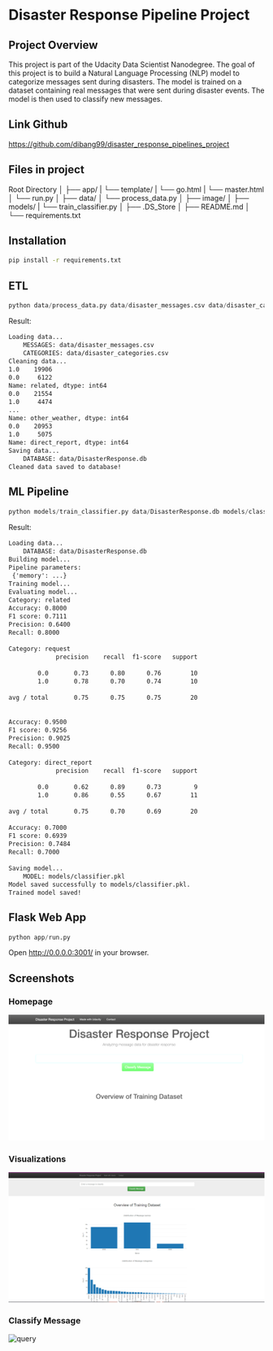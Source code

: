 # Disaster Response Pipeline Project

## Project Overview
This project is part of the Udacity Data Scientist Nanodegree. The goal of this project is to build a Natural Language Processing (NLP) model to categorize messages sent during disasters. The model is trained on a dataset containing real messages that were sent during disaster events. The model is then used to classify new messages.

## Link Github
https://github.com/dibang99/disaster_response_pipelines_project

## Files in project
Root Directory
│
├── app/
|   └── template/
|       └── go.html
|       └── master.html
│   └── run.py
│
├── data/
│   └── process_data.py
│
├── image/
│
├── models/
|   └── train_classifier.py
│
├── .DS_Store
│
├── README.md
│
└── requirements.txt

## Installation
```bash
pip install -r requirements.txt
```

## ETL
```python
python data/process_data.py data/disaster_messages.csv data/disaster_categories.csv data/DisasterResponse.db
```

Result:
```
Loading data...
    MESSAGES: data/disaster_messages.csv
    CATEGORIES: data/disaster_categories.csv
Cleaning data...
1.0    19906
0.0     6122
Name: related, dtype: int64
0.0    21554
1.0     4474
...
Name: other_weather, dtype: int64
0.0    20953
1.0     5075
Name: direct_report, dtype: int64
Saving data...
    DATABASE: data/DisasterResponse.db
Cleaned data saved to database!
```

## ML Pipeline
```python
python models/train_classifier.py data/DisasterResponse.db models/classifier.pkl
```

Result:
```
Loading data...
    DATABASE: data/DisasterResponse.db
Building model...
Pipeline parameters:
 {'memory': ...}
Training model...
Evaluating model...
Category: related
Accuracy: 0.8000
F1 score: 0.7111
Precision: 0.6400
Recall: 0.8000

Category: request
             precision    recall  f1-score   support

        0.0       0.73      0.80      0.76        10
        1.0       0.78      0.70      0.74        10

avg / total       0.75      0.75      0.75        20


Accuracy: 0.9500
F1 score: 0.9256
Precision: 0.9025
Recall: 0.9500

Category: direct_report
             precision    recall  f1-score   support

        0.0       0.62      0.89      0.73         9
        1.0       0.86      0.55      0.67        11

avg / total       0.75      0.70      0.69        20

Accuracy: 0.7000
F1 score: 0.6939
Precision: 0.7484
Recall: 0.7000

Saving model...
    MODEL: models/classifier.pkl
Model saved successfully to models/classifier.pkl.
Trained model saved!
```

## Flask Web App
```python
python app/run.py
```

Open http://0.0.0.0:3001/ in your browser.

## Screenshots
### Homepage
![homepage](image/homepage.png)

### Visualizations
![visulize](image/visualize.png)

### Classify Message
![query](images/query_message.png)
